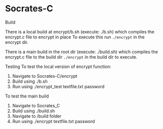 # Socrates-C

Build

There is a local build at encrypt/b.sh (execute: ./b.sh) which compiles the encrypt.c file to encrypt in place
To execute this run 
```./encrypt```
in the encrypt dir.

There is a main build in the root dir (execute: ./build.sh) which compiles the encrypt.c file to the build dir
```./encrypt```
in the build dir to execute.

Testing
To test the local version of encrypt function:
1. Navigate to Socrates-C/encrypt
2. Build using ./b.sh
3. Run using ./encrypt_test textfile.txt password

To test the main build
1. Navigate to Socrates_C
2. Build using ./build.sh
3. Navigate to /build folder
4. Run using ./encrypt textfile.txt password

